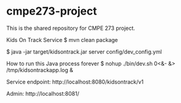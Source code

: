 cmpe273-project
===============

This is the shared repository for CMPE 273 project. 

Kids On Track Service
$ mvn clean package

$ java -jar target/kidsontrack.jar server config/dev_config.yml

How to run this Java process forever
$ nohup ./bin/dev.sh 0<&- &> /tmp/kidsontrackapp.log &

Service endpoint: http://localhost:8080/kidsontrack/v1

Admin: http://localhost:8081/
